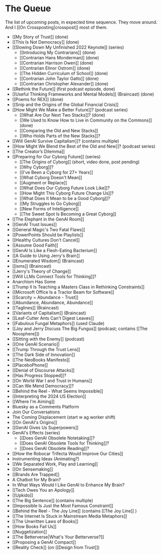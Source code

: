 # The Queue

The list of upcoming posts, in expected time sequence. They move around. And I [[On Crossposting|crosspost]] most of them. 

- [[My Story of Trust]] (done) 
- [[This Is Not Democracy]] (done) 
- [[Slowing Down My Unfinished 2022 Keynote]] (series) 
	- [[Introducing My Contrarians]] (done) 
	- [[Contrarian Hans Monderman]] (done) 
	- [[Contrarian Harrison Owen]] (done) 
	- [[Contrarian Elinor Ostrom]] (done) 
	- [[The Hidden Curriculum of School]] (done) 
	- [[Contrarian John Taylor Gatto]] (done) 
	- [[Contrarian Christopher Alexander]] (done) 
- [[Rethink the Future]] (first podcast episode, done) 
- [[Useful Thinking Frameworks and Mental Models]] (Braincast) (done) 
- [[Poems for REX]] (done) 
- [[Snip and the Origins of the Global Financial Crisis]] 
- [[How Might We Make a Better Future]]? (podcast series) 
	- [[What Are Our Next Two Stacks]]? (done) 
	- [[We Used to Know How to Live in Community on the Commons]] (done) 
	- [[Comparing the Old and New Stacks]] 
	- [[Who Holds Parts of the New Stacks]]? 
- [[Will GenAI Survive Capitalism]]? (contains multiple) 
- [[How Might We Blend the Best of the Old and New]]? (podcast series) 
- [[The Creator’s Dilemma]] 
- [[Preparing for Our Cyborg Future]] (series)
	- [[The Origins of Cyborg]] (short, video done, post pending)
	- [[Why Cyborg]]? 
	- [[I've Been a Cyborg for 27+ Years]] 
	- [[What Cyborg Doesn't Mean]] 
	- [[Augment or Replace]] 
	- [[What Does Our Cyborg Future Look Like]]?
	- [[How Might This Cyborg Future Change Us]]?
	- [[What Does It Mean to be a Good Cyborg]]? 
	- [[My Struggles to Go Cyborg]] 
	- [[New Forms of Intelligence]] 
	- [[The Sweet Spot Is Becoming a Great Cyborg]] 
- [[The Elephant in the GenAI Room]] 
- [[GenAI Trust Issues]] 
- [[General Magic's Two Fatal Flaws]] 
- [[PowerPoints Should be Playlists]] 
- [[Healthy Cultures Don't Cancel]] 
- [[Assume Good Faith]] 
- [[GenAI Is Like a Flesh-Eating Bacterium]] 
- [[A Guide to Using Jerry's Brain]] 
- [[Enumerated Wisdom]] (Braincast) 
- [[isms]] (Braincast) 
- [[Jerry's Theory of Change]] 
- [[Will LLMs Connect Tools for Thinking]]? 
- Anarchism Has Some  
- [[Trump II Is Teaching a Masters Class in Rethinking Constraints]] 
- [[Microsoft Office Is a Tractor Beam for Software]] 
- [[Scarcity = Abundance - Trust]] 
- [[Abundance, Abundance, Abundance]] 
- [[Taglines]] (Braincast) 
- [[Variants of Capitalism]] (Braincast) 
- [[Leaf-Cutter Ants Can't Digest Leaves]] 
- [[Fabulous Fungal Metaphors]] (used Claude) 
- [[Joy and Jerry Discuss The Big Fungus]] (podcast; contains [[The Noosphere]]) 
- [[Sitting with the Enemy]] (podcast) 
- [[One GenAI Scenario]] 
- [[Trump Through the Trust Lens]] 
- [[The Dark Side of Innovation]] 
- [[The NeoBooks Manifesto]] 
- [[PlaceboPhone]] 
- [[Denial of Discourse Attacks]] 
- [[Has Progress Stopped]]? 
- [[On World War I and Trust in Humans]] 
- [[Can We Mend Democracy]]? 
- [[Behind the Reel - What Seems Impossible]] 
- [[Interpreting the 2024 US Election]] 
- [[Where I'm Aiming]] 
- Bluesky as a Comments Platform 
- Join Our Conversations 
- The Coming Displacement (start w ag worker shift)
- [[On GenAI's Origins]] 
- [[GenAI Gives Us Superpowers]] 
- GenAI's Effects (series) 
	- [[Does GenAI Obsolete Notetaking]]? 
	- [[Does GenAI Obsolete Tools for Thinking]]? 
	- [[Does GenAI Obsolete Reading]]? 
- [[How the Robocar Trifecta Would Improve Our Cities]] 
- Instrumenting Ideas (Animating?) 
- [[We Separated Work, Play and Learning]] 
- [[On Sensemaking]] 
- [[Brands Are Trapped]] 
- A Chatbot for My Brain? 
- In What Ways Would I Like GenAI to Enhance My Brain? 
- [[Tech Owes You an Apology]] 
- [[Upkido]] 
- [[The Big Sentence]] (contains multiple) 
- [[Impossible Is Just the Most Famous Constraint]] 
- [[Behind the Reel - The Joy Line]] (contains [[The Joy Line]] ) 
- [[The Internet Is Stuck in Mainstream Media Metaphors]] 
- [[The Unwritten Laws of Books]] 
- [[How Books Fail Us]] 
- [[Nuggetization]] 
- [[The Betterverse|What's Your Betterverse?]] 
- [[Proposing a GenAI Compact]] 
- [[Reality Check]] (on [[Design from Trust]]) 